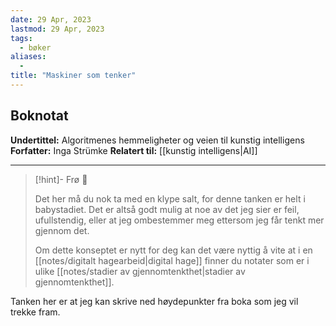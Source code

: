 ```yaml
---
date: 29 Apr, 2023
lastmod: 29 Apr, 2023
tags:
  - bøker
aliases:
  - 
title: "Maskiner som tenker"
---
```

## Boknotat
**Undertittel:** Algoritmenes hemmeligheter og veien til kunstig intelligens
**Forfatter:** Inga Strümke
**Relatert til:** [[kunstig intelligens|AI]]

---
> [!hint]- Frø  🌱
>
> Det her må du nok ta med en klype salt, for denne tanken er helt i babystadiet. Det er altså godt mulig at noe av det jeg sier er feil, ufullstendig, eller at jeg ombestemmer meg ettersom jeg får tenkt mer gjennom det.
> 
> Om dette konseptet er nytt for deg kan det være nyttig å vite at i en [[notes/digitalt hagearbeid|digital hage]] finner du notater som er i ulike [[notes/stadier av gjennomtenkthet|stadier av gjennomtenkthet]].

Tanken her er at jeg kan skrive ned høydepunkter fra boka som jeg vil trekke fram.